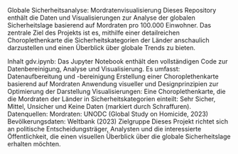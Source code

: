 Globale Sicherheitsanalyse: Mordratenvisualisierung
Dieses Repository enthält die Daten und Visualisierungen zur Analyse der globalen Sicherheitslage basierend auf Mordraten pro 100.000 Einwohner. Das zentrale Ziel des Projekts ist es, mithilfe einer detailreichen Choroplethenkarte die Sicherheitskategorien der Länder anschaulich darzustellen und einen Überblick über globale Trends zu bieten.

Inhalt
gdv.ipynb: Das Jupyter Notebook enthält den vollständigen Code zur Datenbereinigung, Analyse und Visualisierung. Es umfasst:
Datenaufbereitung und -bereinigung
Erstellung einer Choroplethenkarte basierend auf Mordraten
Anwendung visueller und Designprinzipien zur Optimierung der Darstellung
Visualisierungen: Eine Choroplethenkarte, die die Mordraten der Länder in Sicherheitskategorien einteilt: Sehr Sicher, Mittel, Unsicher und Keine Daten (markiert durch Schraffuren).
Datenquellen:
Mordraten: UNODC (Global Study on Homicide, 2023)
Bevölkerungsdaten: Weltbank (2023)
Zielgruppe
Dieses Projekt richtet sich an politische Entscheidungsträger, Analysten und die interessierte Öffentlichkeit, die einen visuellen Überblick über die globale Sicherheitslage erhalten möchten.
